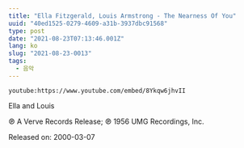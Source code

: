 ```yaml
---
title: "Ella Fitzgerald, Louis Armstrong - The Nearness Of You"
uuid: "40ed1525-0279-4609-a31b-3937dbc91568"
type: post
date: "2021-08-23T07:13:46.001Z"
lang: ko
slug: "2021-08-23-0013"
tags:
  - 음악
---
```


`youtube:https://www.youtube.com/embed/8Ykqw6jhvII`

Ella and Louis

℗ A Verve Records Release; ℗ 1956 UMG Recordings, Inc.

Released on: 2000-03-07
